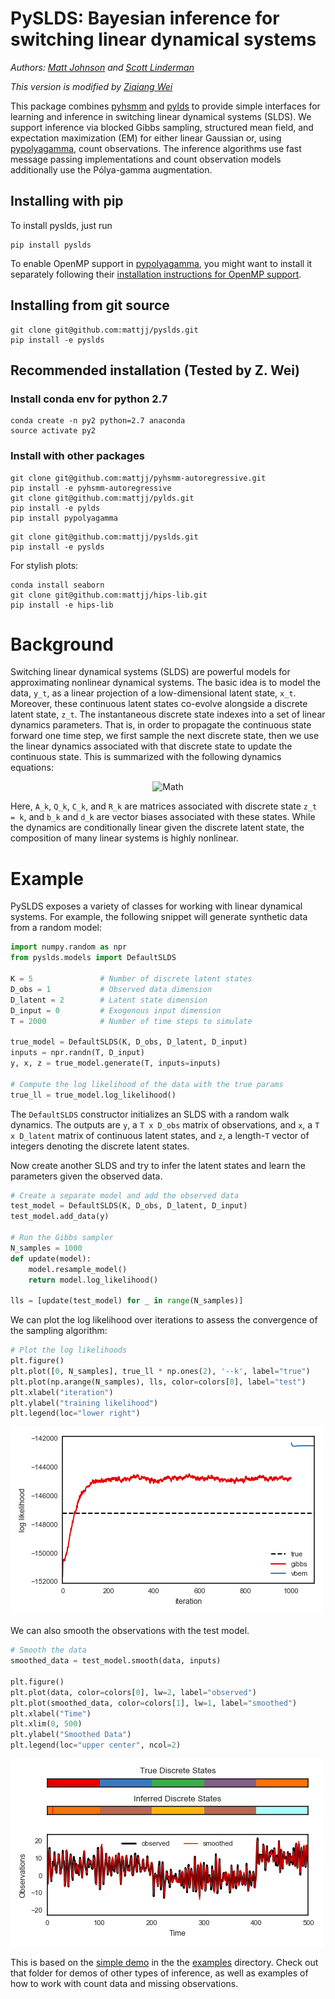 # PySLDS: Bayesian inference for switching linear dynamical systems
_Authors: [Matt Johnson](https://github.com/mattjj)
and [Scott Linderman](https://github.com/slinderman)_

_This version is modified by [Ziqiang Wei](https://github.com/zqwei/)_

This package combines [pyhsmm](https://github.com/mattjj/pyhsmm) and
[pylds](https://github.com/mattjj/pylds) to provide simple interfaces for
learning and inference in switching linear dynamical systems (SLDS).
We support inference via blocked Gibbs sampling, structured mean field, and expectation
maximization (EM) for either linear Gaussian or, using
[pypolyagamma](https://github.com/slinderman/pypolyagamma), count observations.
The inference algorithms use fast message passing implementations and count
observation models additionally use the Pólya-gamma augmentation.

## Installing with pip

To install pyslds, just run

```
pip install pyslds
```

To enable OpenMP support in
[pypolyagamma](https://github.com/slinderman/pypolyagamma), you might want to
install it separately following their [installation instructions for OpenMP
support](https://github.com/slinderman/pypolyagamma#parallel-sampling-with-openmp).

## Installing from git source

```
git clone git@github.com:mattjj/pyslds.git
pip install -e pyslds
```

## Recommended installation (Tested by Z. Wei)
### Install conda env for python 2.7
```
conda create -n py2 python=2.7 anaconda
source activate py2
```
### Install with other packages
```
git clone git@github.com:mattjj/pyhsmm-autoregressive.git
pip install -e pyhsmm-autoregressive
git clone git@github.com:mattjj/pylds.git
pip install -e pylds
pip install pypolyagamma
```

```
git clone git@github.com:mattjj/pyslds.git
pip install -e pyslds
```

For stylish plots:
```
conda install seaborn
git clone git@github.com:mattjj/hips-lib.git
pip install -e hips-lib
```

# Background
Switching linear dynamical systems (SLDS) are powerful
models for approximating nonlinear dynamical systems. The basic idea
is to model the data, `y_t`, as a linear projection of a
low-dimensional latent state, `x_t`. Moreover, these continuous latent
states co-evolve alongside a discrete latent state, `z_t`.  The
instantaneous discrete state indexes into a set of linear dynamics
parameters. That is, in order to propagate the continuous state forward
one time step, we first sample the next discrete state, then we use
the linear dynamics associated with that discrete state to update the
continuous state. This is summarized with the following dynamics equations:

<p align="center">
<img src="aux/model.png" alt="Math" width="300">
</p>

Here, `A_k`, `Q_k`, `C_k`, and `R_k` are matrices associated
with discrete state `z_t = k`, and `b_k` and `d_k` are vector
biases associated with these states.  While the dynamics are
conditionally linear given the discrete latent state, the composition
of many linear systems is highly nonlinear.

# Example
PySLDS exposes a variety of classes for working with linear
dynamical systems. For example, the following snippet will
generate synthetic data from a random model:
```python
import numpy.random as npr
from pyslds.models import DefaultSLDS

K = 5               # Number of discrete latent states
D_obs = 1           # Observed data dimension
D_latent = 2        # Latent state dimension
D_input = 0         # Exogenous input dimension
T = 2000            # Number of time steps to simulate

true_model = DefaultSLDS(K, D_obs, D_latent, D_input)
inputs = npr.randn(T, D_input)
y, x, z = true_model.generate(T, inputs=inputs)

# Compute the log likelihood of the data with the true params
true_ll = true_model.log_likelihood()
```
The `DefaultSLDS` constructor initializes an SLDS with a
random walk dynamics. The outputs are `y`, a `T x D_obs`
matrix of observations, and `x`, a `T x D_latent` matrix
of continuous latent states, and `z`, a length-`T` vector of integers
denoting the discrete latent states.

Now create another SLDS and try to infer the latent states and
learn the parameters given the observed data.

```python
# Create a separate model and add the observed data
test_model = DefaultSLDS(K, D_obs, D_latent, D_input)
test_model.add_data(y)

# Run the Gibbs sampler
N_samples = 1000
def update(model):
    model.resample_model()
    return model.log_likelihood()

lls = [update(test_model) for _ in range(N_samples)]
```

We can plot the log likelihood over iterations to assess the
convergence of the sampling algorithm:

```python
# Plot the log likelihoods
plt.figure()
plt.plot([0, N_samples], true_ll * np.ones(2), '--k', label="true")
plt.plot(np.arange(N_samples), lls, color=colors[0], label="test")
plt.xlabel("iteration")
plt.ylabel("training likelihood")
plt.legend(loc="lower right")
```
![Log Likelihood](aux/demo_ll.png)

We can also smooth the observations with the test model.
```python
# Smooth the data
smoothed_data = test_model.smooth(data, inputs)

plt.figure()
plt.plot(data, color=colors[0], lw=2, label="observed")
plt.plot(smoothed_data, color=colors[1], lw=1, label="smoothed")
plt.xlabel("Time")
plt.xlim(0, 500)
plt.ylabel("Smoothed Data")
plt.legend(loc="upper center", ncol=2)
```

![Smoothed Data](aux/demo_smooth.png)

This is based on the [simple demo](/examples/simple_demo.py) in the the
[examples](/examples) directory.
Check out that folder for demos of other types of inference, as well as
examples of how to work with count data and missing observations.
